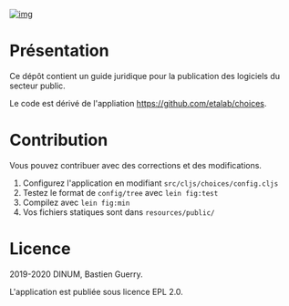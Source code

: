 [![img](https://archive.softwareheritage.org/badge/origin/https://github.com/etalab/guide-juridique-logiciel-libre/?style=.svg)](https://archive.softwareheritage.org/browse/origin/https://github.com/etalab/guide-juridique-logiciel-libre/)


# Présentation

Ce dépôt contient un guide juridique pour la publication des logiciels
du secteur public.

Le code est dérivé de l'appliation <https://github.com/etalab/choices>.


# Contribution

Vous pouvez contribuer avec des corrections et des modifications.

1.  Configurez l'application en modifiant `src/cljs/choices/config.cljs`
2.  Testez le format de `config/tree` avec `lein fig:test`
3.  Compilez avec `lein fig:min`
4.  Vos fichiers statiques sont dans `resources/public/`


# Licence

2019-2020 DINUM, Bastien Guerry.

L'application est publiée sous licence EPL 2.0.

